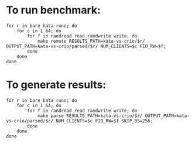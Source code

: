 # To run benchmark:

    for r in bare kata runc; do
        for c in 1 64; do
            for f in randread read randwrite write; do
                make remote RESULTS_PATH=kata-vs-crio/$r/ OUTPUT_PATH=kata-vs-crio/parsed/$r/ NUM_CLIENTS=$c FIO_RW=$f;
            done
        done
    done

# To generate results:

    for r in bare kata runc; do
        for c in 1 64; do
            for f in randread read randwrite write; do
                make parse RESULTS_PATH=kata-vs-crio/$r/ OUTPUT_PATH=kata-vs-crio/parsed/$r/ NUM_CLIENTS=$c FIO_RW=$f SKIP_BS=256;
            done
        done
    done
